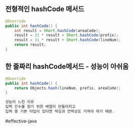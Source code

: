 ## 전형적인 hashCode 메서드
``` java
@Override
public int hashCode() {
	int result = Short.hashCode(areaCode);
	result = 31 * result + Short.hashCode(prefix);
	result = 31 * result + Short.hashCode(lineNum);
	return result;
}
```

## 한 줄짜리 hashCode메서드 - 성능이 아쉬움
``` java
@Override
public int hashCode() {
	return Objects.hash(lineNum, prefix, areaCode);
}

성능이 느린 이유
입력 인수를 잠기 위한 배열이 만들어지고
입력 중 기본 타입이 있다면 박싱과 언박싱도 거쳐야 하기 때문.
```

#effective-java 